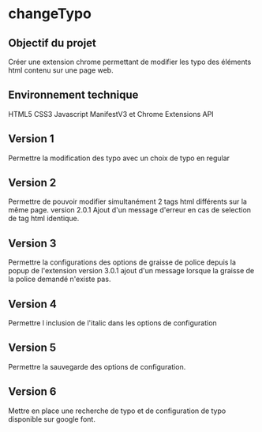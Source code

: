 # changeTypo

## Objectif du projet

Créer une extension chrome permettant de modifier les typo des éléments html contenu sur une page web.

## Environnement technique

HTML5 CSS3 Javascript ManifestV3 et Chrome Extensions API

## Version 1

Permettre la modification des typo avec un choix de typo en regular

## Version 2

Permettre de pouvoir modifier simultanément 2 tags html différents sur la même page.
version 2.0.1 Ajout d'un message d'erreur en cas de selection de tag html identique.

## Version 3

Permettre la configurations des options de graisse de police depuis la popup de l'extension
version 3.0.1 ajout d'un message lorsque la graisse de la police demandé n'existe pas.

## Version 4

Permettre l inclusion de l'italic dans les options de configuration

## Version 5

Permettre la sauvegarde des options de configuration.

## Version 6

Mettre en place une recherche de typo et de configuration de typo disponible sur google font.
